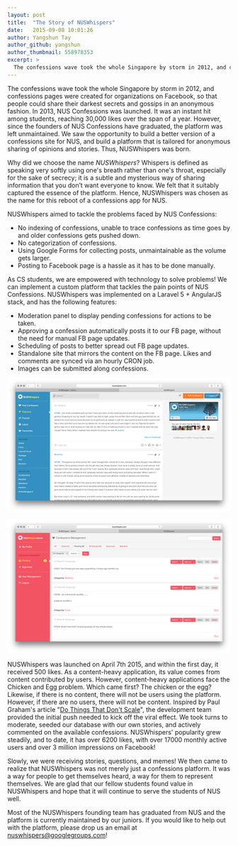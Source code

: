 ```yaml
---
layout: post
title:  "The Story of NUSWhispers"
date:   2015-09-08 10:01:26
author: Yangshun Tay
author_github: yangshun
author_thumbnail: 558978353
excerpt: >
  The confessions wave took the whole Singapore by storm in 2012, and confessions pages were created for organizations on Facebook, so that people could share their darkest secrets and gossips in an anonymous fashion. In 2013, NUS Confessions was launched. It was an instant hit among students, reaching 30,000 likes over the span of a year. However, since the founders of NUS Confessions have graduated, the platform was left unmaintained. We saw the opportunity to build a better version of a confessions site for NUS, and build a platform that is tailored for anonymous sharing of opinions and stories. Thus, NUSWhispers was born.
---
```


The confessions wave took the whole Singapore by storm in 2012, and confessions pages were created for organizations on Facebook, so that people could share their darkest secrets and gossips in an anonymous fashion. In 2013, NUS Confessions was launched. It was an instant hit among students, reaching 30,000 likes over the span of a year. However, since the founders of NUS Confessions have graduated, the platform was left unmaintained. We saw the opportunity to build a better version of a confessions site for NUS, and build a platform that is tailored for anonymous sharing of opinions and stories. Thus, NUSWhispers was born.

Why did we choose the name *NUSWhispers*? Whispers is defined as speaking very softly using one's breath rather than one's throat, especially for the sake of secrecy; it is a subtle and mysterious way of sharing information that you don’t want everyone to know. We felt that it suitably captured the essence of the platform. Hence, NUSWhispers was chosen as the name for this reboot of a confessions app for NUS.

NUSWhispers aimed to tackle the problems faced by NUS Confessions:

- No indexing of confessions, unable to trace confessions as time goes by and older confessions gets pushed down.
- No categorization of confessions.
- Using Google Forms for collecting posts, unmaintainable as the volume gets larger.
- Posting to Facebook page is a hassle as it has to be done manually.

As CS students, we are empowered with technology to solve problems! We can implement a custom platform that tackles the pain points of NUS Confessions. NUSWhispers was implemented on a Laravel 5 + AngularJS stack, and has the following features:

- Moderation panel to display pending confessions for actions to be taken.
- Approving a confession automatically posts it to our FB page, without the need for manual FB page updates.
- Scheduling of posts to better spread out FB page updates.
- Standalone site that mirrors the content on the FB page. Likes and comments are synced via an hourly CRON job.
- Images can be submitted along confessions.

![NUSWhispers Site](/img/nuswhispers/ui-site.png)

![NUSWhispers Admin](/img/nuswhispers/ui-admin.png)

NUSWhispers was launched on April 7th 2015, and within the first day, it received 500 likes. As a content-heavy application, its value comes from content contributed by users. However, content-heavy applications face the Chicken and Egg problem. Which came first? The chicken or the egg? Likewise, if there is no content, there will not be users using the platform. However, if there are no users, there will not be content. Inspired by Paul Graham's article "[Do Things That Don't Scale](http://paulgraham.com/ds.html)", the development team provided the initial push needed to kick off the viral effect. We took turns to moderate, seeded our database with our own stories, and actively commented on the available confessions. NUSWhispers' popularity grew steadily, and to date, it has over 6200 likes, with over 17000 monthly active users and over 3 million impressions on Facebook!

Slowly, we were receiving stories, questions, and memes! We then came to realize that NUSWhispers was not merely just a confessions platform. It was a way for people to get themselves heard, a way for them to represent themselves. We are glad that our fellow students found value in NUSWhispers and hope that it will continue to serve the students of NUS well.

Most of the NUSWhispers founding team has graduated from NUS and the platform is currently maintained by our juniors. If you would like to help out with the platform, please drop us an email at <a href="mailto:nuswhispers@googlegroups.com">nuswhispers@googlegroups.com</a>!
